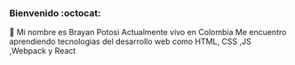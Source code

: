 ### Bienvenido	:octocat:

:man: Mi nombre es Brayan Potosi
Actualmente vivo en Colombia 
Me encuentro aprendiendo tecnologias del desarrollo web como HTML, CSS ,JS ,Webpack y React


 
